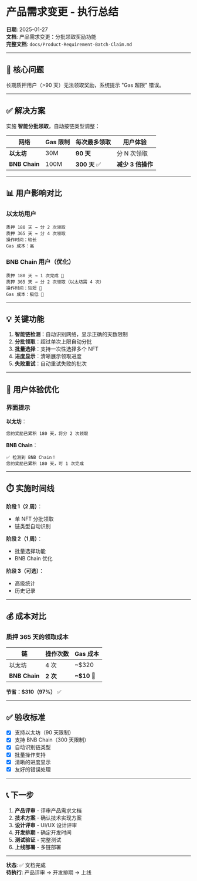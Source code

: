 # 产品需求变更 - 执行总结

**日期**: 2025-01-27  
**文档**: 产品需求变更：分批领取奖励功能  
**完整文档**: `docs/Product-Requirement-Batch-Claim.md`

---

## 🎯 核心问题

长期质押用户（>90 天）无法领取奖励，系统提示 "Gas 超限" 错误。

---

## ✅ 解决方案

实施 **智能分批领取**，自动按链类型调整：

| 网络 | Gas 限制 | 每次最多领取 | 用户体验 |
|-----|---------|------------|---------|
| **以太坊** | 30M | **90 天** | 分 N 次领取 |
| **BNB Chain** | 100M | **300 天** ✅ | **减少 3 倍操作** |

---

## 📊 用户影响对比

### 以太坊用户

```
质押 180 天 → 分 2 次领取
质押 365 天 → 分 4 次领取
操作时间：较长
Gas 成本：高
```

### BNB Chain 用户（优化）

```
质押 180 天 → 1 次完成 🎉
质押 365 天 → 分 2 次领取（以太坊需 4 次）
操作时间：较短 🎉
Gas 成本：极低 🎉
```

---

## 💡 关键功能

1. **智能链检测**：自动识别网络，显示正确的天数限制
2. **分批领取**：超过单次上限自动分批
3. **批量选择**：支持一次性选择多个 NFT
4. **进度显示**：清晰展示领取进度
5. **失败重试**：自动重试失败的批次

---

## 📱 用户体验优化

### 界面提示

**以太坊**：
```
您的奖励已累积 180 天，将分 2 次领取
```

**BNB Chain**：
```
✅ 检测到 BNB Chain！
您的奖励已累积 180 天，可 1 次完成
```

---

## ⏱️ 实施时间线

**阶段 1（2 周）**：
- 单 NFT 分批领取
- 链类型自动识别

**阶段 2（1 周）**：
- 批量选择功能
- BNB Chain 优化

**阶段 3（可选）**：
- 高级统计
- 历史记录

---

## 💰 成本对比

### 质押 365 天的领取成本

| 链 | 操作次数 | Gas 成本 |
|---|---------|---------|
| 以太坊 | 4 次 | ~$320 |
| **BNB Chain** | **2 次** | **~$10** 🎉 |

**节省：$310（97%）** ✅

---

## ✅ 验收标准

- [x] 支持以太坊（90 天限制）
- [x] 支持 BNB Chain（300 天限制）
- [x] 自动识别链类型
- [x] 批量操作支持
- [x] 清晰的进度显示
- [x] 友好的错误处理

---

## 📞 下一步

1. **产品评审** - 评审产品需求文档
2. **技术方案** - 确认技术实现方案
3. **设计评审** - UI/UX 设计评审
4. **开发排期** - 确定开发时间
5. **测试验证** - 完整测试
6. **上线部署** - 多链部署

---

**状态**: ✅ 文档完成  
**待执行**: 产品评审 → 开发排期 → 上线

